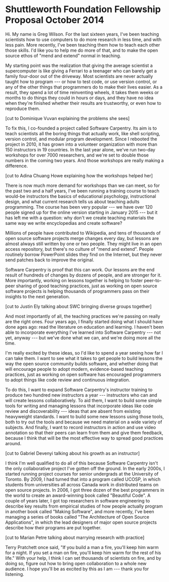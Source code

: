 Shuttleworth Foundation Fellowship Proposal October 2014
========================================================

Hi.  My name is Greg Wilson.  For the last sixteen years, I've been
teaching scientists how to use computers to do more research in less
time, and with less pain.  More recently, I've been teaching them how
to teach each other those skills.  I'd like you to help me do more of
that, and to make the open source ethos of "mend and extend" normal in
teaching.

My starting point was the realization that giving the average
scientist a supercomputer is like giving a Ferrari to a teenager who
can barely get a family four-door out of the driveway.  Most
scientists are never actually taught how to program --- or how to test
code, or use version control, or any of the other things that
programmers do to make their lives easier.  As a result, they spend a
lot of time reinventing wheels, it takes them weeks or months to do
things they could in hours or days, and they have no idea when they're
finished whether their results are trustworthy, or even how to
reproduce them.

[cut to Dominique Vuvan explaining the problems she sees]

To fix this, I co-founded a project called Software Carpentry.  Its
aim is to teach scientists all the boring things that actually work,
like shell scripting, version control, and modular program
development.  Since I rebooted the project in 2010, it has grown into
a volunteer organization with more than 150 instructors in 19
countries.  In the last year alone, we've run two-day workshops for
over 7000 researchers, and we're set to double those numbers in the
coming two years.  And those workshops are really making a difference.

[cut to Adina Chuang Howe explaining how the workshops helped her]

There is now much more demand for workshops than we can meet, so for
the past two and a half years, I've been running a training course to
teach would-be instructors the basics of educational psychology,
instructional design, and what current research tells us about
teaching adults programming.  The course has been very popular --- we
have over 120 people signed up for the online version starting in
January 2015 --- but it has left me with a question: why don't we
create teaching materials the same way we write encyclopedias and
create software?

Millions of people have contributed to Wikipedia, and tens of
thousands of open source software projects merge changes every day,
but lessons are almost always still written by one or two people.
They might live in an open access repository, but there's no culture
of "mend and extend".  People routinely borrow PowerPoint slides they
find on the Internet, but they never send patches back to improve the
original.

Software Carpentry is proof that this can work.  Our lessons are the
end result of hundreds of changes by dozens of people, and are
stronger for it.  More importantly, working on lessons together is
helping to foster peer-to-peer sharing of good teaching practices,
just as working on open source software projects is helping thousands
of programmers pass on their insights to the next generation.

[cut to Justin Ely talking about SWC bringing diverse groups together]

And most importantly of all, the teaching practices we're passing on
really are the right ones.  Four years ago, I finally started doing
what I should have done ages ago: read the literature on education and
learning.  I haven't been able to incorporate everything I've learned
into Software Carpentry --- not yet, anyway --- but we've done what we
can, and we're doing more all the time.

I'm really excited by these ideas, so I'd like to spend a year seeing
how far I can take them.  I want to see what it takes to get people to
build lessons the way the open source community builds software, and
whether doing that will encourage people to adopt modern,
evidence-based teaching practices, just as working on open software
has encouraged programmers to adopt things like code review and
continuous integration.

To do this, I want to expand Software Carpentry's instructor training
to produce two hundred new instructors a year --- instructors who can
and will create lessons collaboratively.  To aid them, I want to build
some simple tools for writing and managing lessons that incorporate
ideas like code review and discoverability --- ideas that are absent
from existing heavyweight standards.  I want to build some new lessons
using those tools, both to try out the tools and because we need
material on a wide variety of subjects.  And finally, I want to record
instructors in action and use video annotation so that their peers can
learn from them and give them feedback, because I think that will be
the most effective way to spread good practices around.

[cut to Gabriel Devenyi talking about his growth as an instructor]

I think I'm well qualified to do all of this because Software
Carpentry isn't the only collaborative project I've gotten off the
ground.  In the early 2000s, I started running project courses for
senior undergrads at the University of Toronto.  By 2009, I had turned
that into a program called UCOSP, in which students from universities
all across Canada work in distributed teams on open source projects.
In 2006, I got three dozen of the best programmers in the world to
create an award-winning book called "Beautiful Code".  A couple of
years later, I got top researchers in software engineering to describe
key results from empirical studies of how people actually program in
another book called "Making Software", and more recently, I've been
managing a series of books called "The Architecture of Open Source
Applications", in which the lead designers of major open source
projects describe how their programs are put together.

[cut to Marian Petre talking about marrying research with practice]

Terry Pratchett once said, "If you build a man a fire, you'll keep him
warm for a night.  If you set a man on fire, you'll keep him warm for
the rest of his life."  With your help, I think I can set thousands of
scientists on fire, and by doing so, figure out how to bring open
collaboration to a whole new audience.  I hope you'll be as excited by
this as I am --- thank you for listening.
